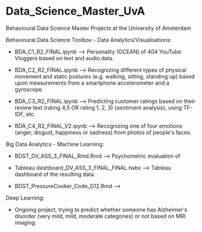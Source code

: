 # Data_Science_Master_UvA
Behavioural Data Science Master Projects at the University of Amsterdam

Behavioural Data Science Toolbox - Data Analytics/Visualisations:
  - BDA_C1_R2_FINAL.ipynb --> Personality (OCEAN) of 404 YouTube Vloggers based on text and audio data.
    
  - BDA_C2_R2_FINAL.ipynb --> Recognizing different types of physical movement and static postures (e.g. walking, sitting, standing up) based upon measurements from a smartphone accelerometer and a gyroscope.
    
  - BDA_C3_R2_FINAL.ipynb --> Predicting customer ratings based on their review text (rating 4,5 OR rating 1, 2, 3) (sentiment analysis), using TF-IDF, etc.
    
  - BDA_C4_R2_FINAL_V2.ipynb --> Recognizing one of four emotions (anger, disgust, happiness or sadness) from photos of people's faces.

Big Data Analytics - Machine Learning:
  - BDST_DV_ASS_3_FINAL_Rmd.Rmd --> Psychometric evaluation of 
  - Tableau dashboard_DV_ASS_3_FINAL_FINAL.twbx --> Tableau dashboard of the resulting data
    
  - BDST_PressureCooker_Code_G12.Rmd -->

Deep Learning:
  - Ongoing project, trying to predict whether someone has Alzheimer's disorder (very mild, mild, moderate categories) or not based on MRI imaging.

